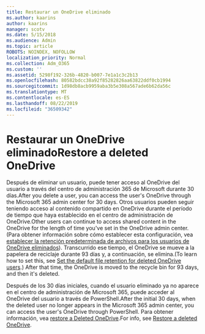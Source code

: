 ```yaml
---
title: Restaurar un OneDrive eliminado
ms.author: kaarins
author: kaarins
manager: scotv
ms.date: 5/15/2018
ms.audience: Admin
ms.topic: article
ROBOTS: NOINDEX, NOFOLLOW
localization_priority: Normal
ms.collection: Adm_O365
ms.custom: ''
ms.assetid: 5298f192-326b-4820-b007-7e1a1c3c2b13
ms.openlocfilehash: 80582bdcc38a92f85282826aa63822ddf0cb1994
ms.sourcegitcommit: 1d98db8acb9959aba3b5e308a567ade6b62da56c
ms.translationtype: MT
ms.contentlocale: es-ES
ms.lasthandoff: 08/22/2019
ms.locfileid: "36509342"
---
```

# <a name="restore-a-deleted-onedrive"></a><span data-ttu-id="28363-102">Restaurar un OneDrive eliminado</span><span class="sxs-lookup"><span data-stu-id="28363-102">Restore a deleted OneDrive</span></span>

<span data-ttu-id="28363-103">Después de eliminar un usuario, puede tener acceso al OneDrive del usuario a través del centro de administración 365 de Microsoft durante 30 días.</span><span class="sxs-lookup"><span data-stu-id="28363-103">After you delete a user, you can access the user's OneDrive through the Microsoft 365 admin center for 30 days.</span></span> <span data-ttu-id="28363-104">Otros usuarios pueden seguir teniendo acceso al contenido compartido en OneDrive durante el período de tiempo que haya establecido en el centro de administración de OneDrive.</span><span class="sxs-lookup"><span data-stu-id="28363-104">Other users can continue to access shared content in the OneDrive for the length of time you've set in the OneDrive admin center.</span></span> <span data-ttu-id="28363-105">(Para obtener información sobre cómo establecer esta configuración, vea [establecer la retención predeterminada de archivos para los usuarios de OneDrive eliminados](https://go.microsoft.com/fwlink/?linkid=874267)). Transcurrido ese tiempo, el OneDrive se mueve a la papelera de reciclaje durante 93 días y, a continuación, se elimina.</span><span class="sxs-lookup"><span data-stu-id="28363-105">(To learn how to set this, see [Set the default file retention for deleted OneDrive users](https://go.microsoft.com/fwlink/?linkid=874267).) After that time, the OneDrive is moved to the recycle bin for 93 days, and then it's deleted.</span></span>
  
<span data-ttu-id="28363-106">Después de los 30 días iniciales, cuando el usuario eliminado ya no aparece en el centro de administración de Microsoft 365, puede acceder al OneDrive del usuario a través de PowerShell.</span><span class="sxs-lookup"><span data-stu-id="28363-106">After the initial 30 days, when the deleted user no longer appears in the Microsoft 365 admin center, you can access the user's OneDrive through PowerShell.</span></span> <span data-ttu-id="28363-107">Para obtener información, vea [restore a Deleted OneDrive](https://go.microsoft.com/fwlink/?linkid=874269).</span><span class="sxs-lookup"><span data-stu-id="28363-107">For info, see [Restore a deleted OneDrive](https://go.microsoft.com/fwlink/?linkid=874269).</span></span>
  

